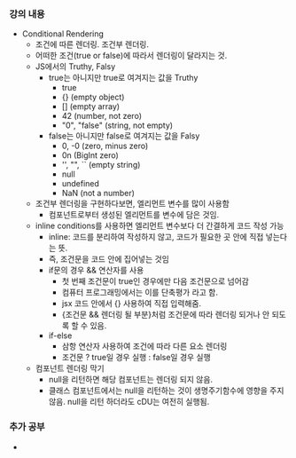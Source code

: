 ### 강의 내용

- Conditional Rendering
  - 조건에 따른 렌더링. 조건부 렌더링.
  - 어떠한 조건(true or false)에 따라서 렌더링이 달라지는 것.
  - JS에서의 Truthy, Falsy
    - true는 아니지만 true로 여겨지는 값을 Truthy
      - true
      - {} (empty object)
      - [] (empty array)
      - 42 (number, not zero)
      - "0", "false" (string, not empty)
    - false는 아니지만 false로 여겨지는 값을 Falsy
      - 0, -0 (zero, minus zero)
      - 0n (BigInt zero)
      - '', "", `` (empty string)
      - null
      - undefined
      - NaN (not a number)
  - 조건부 렌더링을 구현하다보면, 엘리먼트 변수를 많이 사용함
    - 컴포넌트로부터 생성된 엘리먼트를 변수에 담은 것임.
  - inline conditions를 사용하면 엘리먼트 변수보다 더 간결하게 코드 작성 가능
    - inline: 코드를 분리하여 작성하지 않고, 코드가 필요한 곳 안에 직접 넣는다는 뜻.
    - 즉, 조건문을 코드 안에 집어넣는 것임
    - if문의 경우 && 연산자를 사용
      - 첫 번째 조건문이 true인 경우에만 다음 조건문으로 넘어감
      - 컴퓨터 프로그래밍에서는 이를 단축평가 라고 함.
      - jsx 코드 안에서 {} 사용하여 직접 입력해줌.
      - {조건문 && 렌더링 될 부분}처럼 조건문에 따라 렌더링 되거나 안 되도록 할 수 있음.
    - if-else
      - 삼항 연산자 사용하여 조건에 따라 다른 요소 렌더링
      - 조건문 ? true일 경우 실행 : false일 경우 실행
  - 컴포넌트 렌더링 막기
    - null을 리턴하면 해당 컴포넌트는 렌더링 되지 않음.
    - 클래스 컴포넌트에서는 null을 리턴하는 것이 생명주기함수에 영향을 주지 않음. null을 리턴 하더라도 cDU는 여전히 실행됨.

### 추가 공부

-
